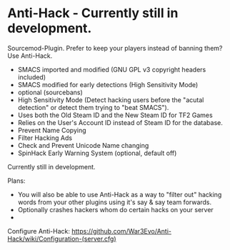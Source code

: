 Anti-Hack - Currently still in development.
=========

Sourcemod-Plugin. Prefer to keep your players instead of banning them?  Use Anti-Hack.

* SMACS imported and modified (GNU GPL v3 copyright headers included)
* SMACS modified for early detections (High Sensitivity Mode)
* optional (sourcebans)
* High Sensitivity Mode (Detect hacking users before the "acutal detection" or detect them trying to "beat SMACS").
* Uses both the Old Steam ID and the New Steam ID for TF2 Games
* Relies on the User's Account ID instead of Steam ID for the database.
* Prevent Name Copying
* Filter Hacking Ads
* Check and Prevent Unicode Name changing
* SpinHack Early Warning System (optional, default off)



Currently still in development.


Plans:

* You will also be able to use Anti-Hack as a way to "filter out" hacking words from your other plugins using it's say & say team forwards.
* Optionally crashes hackers whom do certain hacks on your server
* 

Configure Anti-Hack: https://github.com/War3Evo/Anti-Hack/wiki/Configuration-(server.cfg)
